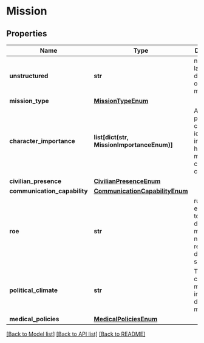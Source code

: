 # Mission

## Properties
Name | Type | Description | Notes
------------ | ------------- | ------------- | -------------
**unstructured** | **str** | natural language description of current mission | 
**mission_type** | [**MissionTypeEnum**](MissionTypeEnum.md) |  | 
**character_importance** | **list[dict(str, MissionImportanceEnum)]** | A list of pairs of character ids with an indicator of how mission-critical the character is | [optional] 
**civilian_presence** | [**CivilianPresenceEnum**](CivilianPresenceEnum.md) |  | [optional] 
**communication_capability** | [**CommunicationCapabilityEnum**](CommunicationCapabilityEnum.md) |  | [optional] 
**roe** | **str** | rules of engagement to inform decision-making, but not to restrict decision space | [optional] 
**political_climate** | **str** | The political climate in a mission to inform decision-making | [optional] 
**medical_policies** | [**MedicalPoliciesEnum**](MedicalPoliciesEnum.md) |  | [optional] 

[[Back to Model list]](../README.md#documentation-for-models) [[Back to API list]](../README.md#documentation-for-api-endpoints) [[Back to README]](../README.md)

